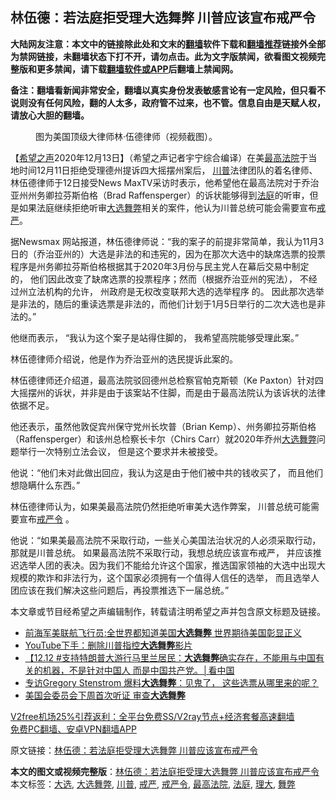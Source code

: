  <h2>林伍德：若法庭拒受理大选舞弊 川普应该宣布戒严令</h2> <p class="notice"><b>大陆网友注意：本文中的链接除此处和文末的<a href="https://github.com/bannedbook/fanqiang" >翻墙</a>软件下载和<a href="https://github.com/killgcd/justmysocks/blob/master/README.md">翻墙推荐</a>链接外全部为禁网链接，未翻墙状态下打不开，请勿点击。此为文字版禁闻，欲看图文视频完整版和更多禁闻，请下载<a href="https://github.com/bannedbook/fanqiang">翻墙软件或APP</a>后翻墙上禁闻网。</p><p>备注：翻墙看新闻非常安全，翻墙以真实身份发表敏感言论有一定风险，但只看不说则没有任何风险，翻的人太多，政府管不过来，也不管。信息自由是天赋人权，请放心大胆的翻墙。</b></p>  <div class="entry"> <figure><figcaption>图为美国顶级大律师林·伍德律师（视频截图）。</figcaption></figure> <p>【<span class='wp_keywordlink_affiliate'><a href="https://www.soundofhope.org" title="希望之声" target="_blank">希望之声</a></span>2020年12月13日】（希望之声记者宇宁综合编译）在美<a href="https://www.bannedbook.org/bnews/tag/%e6%9c%80%e9%ab%98%e6%b3%95%e9%99%a2/" class="st_tag internal_tag" rel="tag" title="标签 最高法院 下的日志">最高法院</a>于当地时间12月11日拒绝受理德州提诉四大摇摆州案后， <a href="https://www.bannedbook.org/bnews/tag/%e5%b7%9d%e6%99%ae/" class="st_tag internal_tag" rel="tag" title="标签 川普 下的日志">川普</a>法律团队的着名律师、林伍德律师于12日接受News MaxTV采访时表示，他希望他在最高法院对于乔治亚州州务卿拉芬斯伯格（Brad Raffensperger）的诉状能够得到<a href="https://www.bannedbook.org/bnews/tag/%e6%b3%95%e5%ba%ad/" class="st_tag internal_tag" rel="tag" title="标签 法庭 下的日志">法庭</a>的听审，但是如果法庭继续拒绝听审<a href="https://www.bannedbook.org/bnews/tag/%e5%a4%a7%e9%80%89/" class="st_tag internal_tag" rel="tag" title="标签 大选 下的日志">大选</a><a href="https://www.bannedbook.org/bnews/tag/%E8%88%9E%E5%BC%8A/" class="st_tag internal_tag" rel="tag" title="标签 舞弊 下的日志">舞弊</a>相关的案件，他认为川普总统可能会需要宣布<a href="https://www.bannedbook.org/bnews/tag/%E6%88%92%E4%B8%A5/" class="st_tag internal_tag" rel="tag" title="标签 戒严 下的日志">戒严</a>。</p> <p>据Newsmax 网站报道，林伍德律师说：“我的案子的前提非常简单，我认为11月3日的（乔治亚州的）大选是非法的和违宪的，因为在那次大选中的缺席选票的投票程序是州务卿拉芬斯伯格根据其于2020年3月份与民主党人在幕后交易中制定的， 他们因此改变了缺席选票的投票程序；然而（根据乔治亚州的宪法）， 不经过州立法机构的允许， 州政府是无权改变联邦大选的选举程序 的。 因此那次选举是非法的，随后的重读选票是非法的，而他们计划于1月5日举行的二次大选也是非法的。”</p> <p>他继而表示， “我认为这个案子是站得住脚的， 我希望高院能够受理此案。”</p>  <p>林伍德律师介绍说，他是作为乔治亚州的选民提诉此案的。</p> <p>林伍德律师还介绍道，最高法院驳回德州总检察官帕克斯顿（Ke Paxton）针对四大摇摆州的诉状，并非是由于该案站不住脚，而是由于最高法院认为该诉状的法律依据不足。</p> <p>他还表示，虽然他敦促宾州保守党州长坎普（Brian Kemp）、州务卿拉芬斯伯格（Raffensperger）和该州总检察长卡尔（Chirs Carr）就2020年乔州<a href="https://www.bannedbook.org/bnews/tag/%E5%A4%A7%E9%80%89%E8%88%9E%E5%BC%8A/" class="st_tag internal_tag" rel="tag" title="标签 大选舞弊 下的日志">大选舞弊</a>问题举行一次特别立法会议， 但是这个要求并未被接受。 </p>  <p>他说：“他们未对此做出回应，我认为这是由于他们被中共的钱收买了， 而且他们想隐瞒什么东西。”</p> <p>林伍德律师认为，如果美最高法院仍然拒绝听审美大选作弊案， 川普总统可能需要宣布<a href="https://www.bannedbook.org/bnews/tag/%e6%88%92%e4%b8%a5%e4%bb%a4/" class="st_tag internal_tag" rel="tag" title="标签 戒严令 下的日志">戒严令</a> 。</p> <p>他说：“如果美最高法院不采取行动，一些关心美国法治状况的人必须采取行动，那就是川普总统。 如果最高法院不采取行动，我想总统应该宣布戒严， 并应该推迟选举人团的表决。因为我们不能给允许这个国家，推选国家领袖的大选中出现大规模的欺诈和非法行为，这个国家必须拥有一个值得人信任的选举， 而且选举人团应该在我们解决这些问题后，再投票推选下一届总统。”</p>  <p>本文章或节目经希望之声编辑制作，转载请注明希望之声并包含原文标题及链接。</p> <ul class='op-related-articles' title='相关阅读'> <li><a href='https://www.bannedbook.org/bnews/bannedvideo/20201213/1446978.html' target='_blank'>前海军美联航飞行员:全世界都知道美国<b>大选舞弊</b> 世界期待美国彰显正义</a></li> <li><a href='https://www.bannedbook.org/bnews/cnnews/20201213/1446773.html' target='_blank'>YouTube下手：删除川普指控<b>大选舞弊</b>影片</a></li> <li><a href='https://www.bannedbook.org/bnews/bannedvideo/20201213/1446745.html' target='_blank'>【12.12 #支持特朗普大游行马里兰居民：<b>大选舞弊</b>确实存在，不能用与中国有关的机器，不是针对中国人 而是中国共产党。│看中国</a></li> <li><a href='https://www.bannedbook.org/bnews/bannedvideo/20201212/1446244.html' target='_blank'>专访Gregory Stenstrom 爆料<b>大选舞弊</b>：见鬼了， 这些选票从哪里来的呢？</a></li> <li><a href='https://www.bannedbook.org/bnews/bannedvideo/20201212/1446080.html' target='_blank'>美国会委员会下周首次听证 审查<b>大选舞弊</b></a></li> </ul> <p class="texttj"> <a href="https://github.com/bannedbook/fanqiang/wiki/V2ray%E6%9C%BA%E5%9C%BA" target="_blank">V2free机场25%引荐返利：全平台免费SS/V2ray节点+经济套餐高速翻墙</a><br/> <a href="https://github.com/bannedbook/fanqiang/wiki/%E7%A6%81%E9%97%BB%E7%BD%91%E5%AE%89%E5%8D%93%E7%BF%BB%E5%A2%99%E6%96%B0%E9%97%BBAPP" target="_blank">免费PC翻墙、安卓VPN翻墙APP</a></p><p>原文链接：<a class="src_link"  href="https://www.soundofhope.org/post/453109" target="_blank">林伍德：若法庭拒受理大选舞弊 川普应该宣布戒严令</a></p><a name='sharetosocial'></a>       <div><b>本文的图文或视频完整版</b>：<a href='https://www.bannedbook.org/bnews/comments/20201213/1447171.html'>林伍德：若法庭拒受理大选舞弊 川普应该宣布戒严令</a></div>  </div><!--END ENTRY--> <div class="postfooter"> <div>本文标签：<a href="https://www.bannedbook.org/bnews/tag/%e5%a4%a7%e9%80%89/" rel="tag">大选</a>, <a href="https://www.bannedbook.org/bnews/tag/%E5%A4%A7%E9%80%89%E8%88%9E%E5%BC%8A/" rel="tag">大选舞弊</a>, <a href="https://www.bannedbook.org/bnews/tag/%e5%b7%9d%e6%99%ae/" rel="tag">川普</a>, <a href="https://www.bannedbook.org/bnews/tag/%E6%88%92%E4%B8%A5/" rel="tag">戒严</a>, <a href="https://www.bannedbook.org/bnews/tag/%e6%88%92%e4%b8%a5%e4%bb%a4/" rel="tag">戒严令</a>, <a href="https://www.bannedbook.org/bnews/tag/%e6%9c%80%e9%ab%98%e6%b3%95%e9%99%a2/" rel="tag">最高法院</a>, <a href="https://www.bannedbook.org/bnews/tag/%e6%b3%95%e5%ba%ad/" rel="tag">法庭</a>, <a href="https://www.bannedbook.org/bnews/tag/%E7%90%86%E5%A4%A7/" rel="tag">理大</a>, <a href="https://www.bannedbook.org/bnews/tag/%E8%88%9E%E5%BC%8A/" rel="tag">舞弊</a></div>  </div><!--END POSTFOOTER--> 